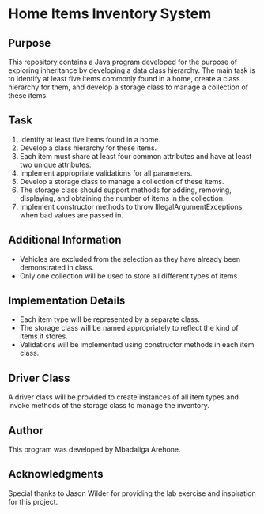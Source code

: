 # Home Items Inventory System

## Purpose
This repository contains a Java program developed for the purpose of exploring inheritance by developing a data class hierarchy. The main task is to identify at least five items commonly found in a home, create a class hierarchy for them, and develop a storage class to manage a collection of these items.

## Task
1. Identify at least five items found in a home.
2. Develop a class hierarchy for these items.
3. Each item must share at least four common attributes and have at least two unique attributes.
4. Implement appropriate validations for all parameters.
5. Develop a storage class to manage a collection of these items.
6. The storage class should support methods for adding, removing, displaying, and obtaining the number of items in the collection.
7. Implement constructor methods to throw IllegalArgumentExceptions when bad values are passed in.

## Additional Information
- Vehicles are excluded from the selection as they have already been demonstrated in class.
- Only one collection will be used to store all different types of items.

## Implementation Details
- Each item type will be represented by a separate class.
- The storage class will be named appropriately to reflect the kind of items it stores.
- Validations will be implemented using constructor methods in each item class.

## Driver Class
A driver class will be provided to create instances of all item types and invoke methods of the storage class to manage the inventory.

## Author
This program was developed by Mbadaliga Arehone.

## Acknowledgments
Special thanks to Jason Wilder for providing the lab exercise and inspiration for this project.
